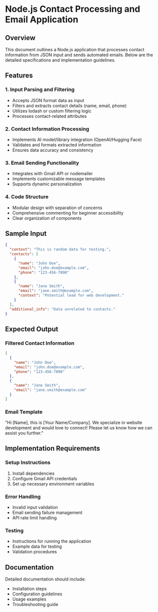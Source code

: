 # Node.js Contact Processing and Email Application

## Overview
This document outlines a Node.js application that processes contact information from JSON input and sends automated emails. Below are the detailed specifications and implementation guidelines.

## Features

### 1. Input Parsing and Filtering
- Accepts JSON format data as input
- Filters and extracts contact details (name, email, phone)
- Utilizes lodash or custom filtering logic
- Processes contact-related attributes

### 2. Contact Information Processing
- Implements AI model/library integration (OpenAI/Hugging Face)
- Validates and formats extracted information
- Ensures data accuracy and consistency

### 3. Email Sending Functionality
- Integrates with Gmail API or nodemailer
- Implements customizable message templates
- Supports dynamic personalization

### 4. Code Structure
- Modular design with separation of concerns
- Comprehensive commenting for beginner accessibility
- Clear organization of components

## Sample Input

```json
{
  "context": "This is random data for testing.",
  "contacts": [
    {
      "name": "John Doe",
      "email": "john.doe@example.com",
      "phone": "123-456-7890"
    },
    {
      "name": "Jane Smith",
      "email": "jane.smith@example.com",
      "context": "Potential lead for web development."
    }
  ],
  "additional_info": "Data unrelated to contacts."
}
```

## Expected Output

### Filtered Contact Information
```json
[
  {
    "name": "John Doe",
    "email": "john.doe@example.com",
    "phone": "123-456-7890"
  },
  {
    "name": "Jane Smith",
    "email": "jane.smith@example.com"
  }
]
```

### Email Template
"Hi [Name], this is [Your Name/Company]. We specialize in website development and would love to connect! Please let us know how we can assist you further."

## Implementation Requirements

### Setup Instructions
1. Install dependencies
2. Configure Gmail API credentials
3. Set up necessary environment variables

### Error Handling
- Invalid input validation
- Email sending failure management
- API rate limit handling

### Testing
- Instructions for running the application
- Example data for testing
- Validation procedures

## Documentation
Detailed documentation should include:
- Installation steps
- Configuration guidelines
- Usage examples
- Troubleshooting guide

